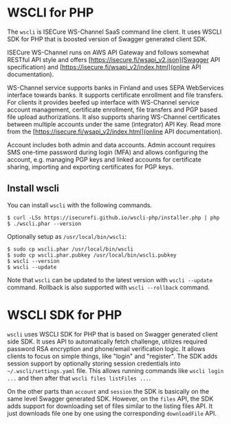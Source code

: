 # WSCLI for PHP

The `wscli` is ISECure WS-Channel SaaS command line client. It uses
WSCLI SDK for PHP that is boosted version of Swagger generated
client SDK.

ISECure WS-Channel runs on AWS API Gateway and follows somewhat
RESTful API style and offers
[https://isecure.fi/wsapi_v2.json](Swagger API specification) and
[https://isecure.fi/wsapi_v2/index.html](online API documentation).

WS-Channel service supports banks in Finland and uses SEPA WebServices
interface towards banks. It supports certificate enrollment and file
transfers. For clients it provides beefed up interface with WS-Channel
service account management, certificate enrollment, file transfers and
PGP based file upload authorizations. It also supports sharing
WS-Channel certificates between multiple accounts under the same
(integrator) API Key. Read more from the
[https://isecure.fi/wsapi_v2/index.html](online API documentation).

Account includes both admin and data accounts. Admin account requires
SMS one-time password during login (MFA) and allows configuring the
account, e.g. managing PGP keys and linked accounts for certificate
sharing, importing and exporting certificates for PGP keys.

## Install wscli

You can install `wscli` with the following commands.

```shell
$ curl -LSs https://isecurefi.github.io/wscli-php/installer.php | php
$ ./wscli.phar --version
```

Optionally setup as `/usr/local/bin/wscli`:

```shell
$ sudo cp wscli.phar /usr/local/bin/wscli
$ sudo cp wscli.phar.pubkey /usr/local/bin/wscli.pubkey
$ wscli --version
$ wscli --update
```

Note that `wscli` can be updated to the latest version with `wscli
--update` command. Rollback is also supported with `wscli --rollback`
command.

# WSCLI SDK for PHP

`wscli` uses WSCLI SDK for PHP that is based on Swagger generated
client side SDK. It uses API to automatically fetch challenge,
utilizes required password RSA encryption and phone/email verification
logic. It allows clients to focus on simple things, like "login" and
"register". The SDK adds session support by optionally storing session
credentials into `~/.wscli/settings.yaml` file. This allows running
commands like `wscli login ...` and then after that `wscli files
listFiles ...`.

On the other parts than `account` and `session` the SDK is basically
on the same level Swagger generated SDK. However, on the `files` API,
the SDK adds support for downloading set of files similar to the
listing files API. It just downloads file one by one using the
corresponding `downloadFile` API.
